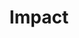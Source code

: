 ---
title: Impact
type: landing

# Your landing page sections - add as many different content blocks as you like
sections:
  - block: markdown
    id: numbers
    content:
      title: We enable open science and open source communities to have global impact.
      subtitle: 
      text: |

        <style>
        figure.map {
          margin-bottom: 0;
        }

        figure.map img {
          border: none;
          width: 66%;
        }
        figure.map figcaption {
          margin: 1em auto;
        }

        .showcase:nth-child(even) div.row {
            display: flex;
            flex-direction: row-reverse;
        }
        </style>

        <figure class="map">
          {{< figure src="/images/communities/map-of-communities.png" >}}

          <figcaption>
            Active communities in our network.
            See <a href="https://2i2c.org/kpis/cloud/#geographic-map-of-community-locations">our interactive map of active communities</a> for the latest data.
          </figcaption>
        </figure>

        <div class="row">
            <div id="stats" class="section-heading d-flex flex-wrap col-12 mb-3">
                <div class="stat col-3">
                    <h5 class="card-title text-uppercase text-muted mb-0">Communities</h5>
                    <span class="h2 font-weight-bold mb-0">>90</span>
                </div>
                <div class="stat col-3">
                    <h5 class="card-title text-uppercase text-muted mb-0">Active users</h5>
                    <span class="h2 font-weight-bold mb-0">>6500</span>
                </div>
                <div class="stat col-3">
                    <h5 class="card-title text-uppercase text-muted mb-0">Countries</h5>
                    <span class="h2 font-weight-bold mb-0">>15</span>
                </div>
                <div class="stat col-3">
                    <h5 class="card-title text-uppercase text-muted mb-0">Upstream PRs</h5>
                    <span class="h2 font-weight-bold mb-0">>2000</span>
                </div>
            </div>
        </div>

        <div class="cta-group" class="margin: 0 auto;">

        </div>
        

  - block: portfolio
    id: posts
    content:
      title: Stories of our impact
      subtitle: We use [the 2i2c blog](https://2i2c.org/blog) to share all of our impact stories.
      text: ''
      # Choose how many pages you would like to display (0 = all pages)
      count: 5
      # Filter on criteria
      filters:
        # The folders to display content from
        folders:
          - blog
        # These are the tags that will show up in the list
        tags: ["geoscience", "bioscience", "education", "open source"]
        author: ""
        publication_type: ""
        featured_only: false
        exclude_featured: false
        exclude_future: false
        exclude_past: false
      # Choose how many pages you would like to offset by
      # Useful if you wish to show the first item in the Featured widget
      offset: 0
      # Field to sort by, such as Date or Title
      sort_by: 'Date'
      sort_ascending: false
      buttons:
        - name: All
          tag: '*'
        - name: Geoscience
          tag: geoscience
        - name: Bioscience
          tag: bioscience
        - name: Education
          tag: education
        - name: Open Source
          tag: open source
    design:
      # Choose a listing view
      view: masonry
      # Choose single or dual column layout
      columns: '1'
      css_class: "home-stories"

  - block: markdown
    id: join
    content:
      title: "Become a member community"
      subtitle: |
        
      text: |

        {{< cta cta_text="Join our network of communities" cta_link="/join" cta_new_tab="false" >}}

---